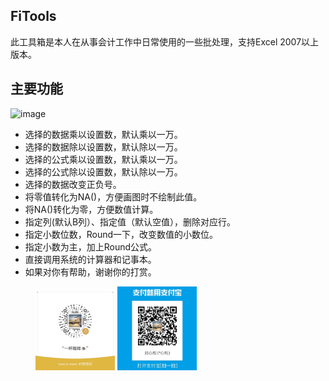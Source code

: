## FiTools
此工具箱是本人在从事会计工作中日常使用的一些批处理，支持Excel 2007以上版本。
## 主要功能
![image](https://user-images.githubusercontent.com/2892377/77033703-f5778e80-69e2-11ea-8a5f-ce46461d9aa4.png)

- 选择的数据乘以设置数，默认乘以一万。
- 选择的数据除以设置数，默认除以一万。
- 选择的公式乘以设置数，默认乘以一万。
- 选择的公式除以设置数，默认除以一万。
- 选择的数据改变正负号。
- 将零值转化为NA()，方便画图时不绘制此值。
- 将NA()转化为零，方便数值计算。
- 指定列(默认B列）、指定值（默认空值），删除对应行。
- 指定小数位数，Round一下，改变数值的小数位。
- 指定小数为主，加上Round公式。
- 直接调用系统的计算器和记事本。
- 如果对你有帮助，谢谢你的打赏。
<figure class="half">
<img src="https://github.com/sandylaw/Fitools/blob/master/png/wechat.jpg" width = "30%" />
<img src="https://github.com/sandylaw/Fitools/blob/master/png/alipay.jpg" width = "30%" />
</figure>
